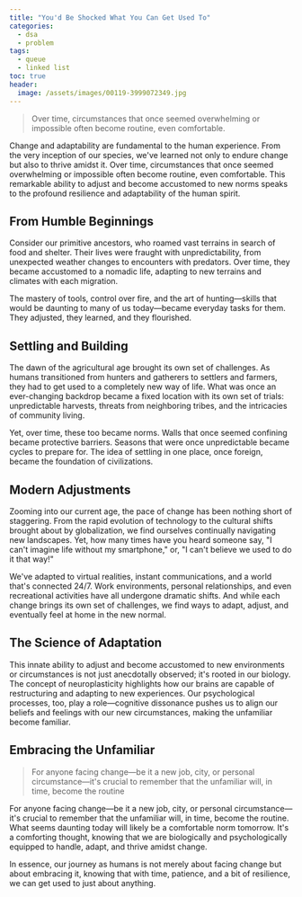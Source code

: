 ```yaml
---
title: "You'd Be Shocked What You Can Get Used To"
categories:
  - dsa
  - problem
tags:
  - queue
  - linked list
toc: true
header:
  image: /assets/images/00119-3999072349.jpg
---
```

> Over time, circumstances that once seemed overwhelming or impossible often become routine, even comfortable.

Change and adaptability are fundamental to the human experience. From the very inception of our species, we've learned not only to endure change but also to thrive amidst it. Over time, circumstances that once seemed overwhelming or impossible often become routine, even comfortable. This remarkable ability to adjust and become accustomed to new norms speaks to the profound resilience and adaptability of the human spirit.

## From Humble Beginnings

Consider our primitive ancestors, who roamed vast terrains in search of food and shelter. Their lives were fraught with unpredictability, from unexpected weather changes to encounters with predators. Over time, they became accustomed to a nomadic life, adapting to new terrains and climates with each migration.

The mastery of tools, control over fire, and the art of hunting—skills that would be daunting to many of us today—became everyday tasks for them. They adjusted, they learned, and they flourished.

## Settling and Building

The dawn of the agricultural age brought its own set of challenges. As humans transitioned from hunters and gatherers to settlers and farmers, they had to get used to a completely new way of life. What was once an ever-changing backdrop became a fixed location with its own set of trials: unpredictable harvests, threats from neighboring tribes, and the intricacies of community living.

Yet, over time, these too became norms. Walls that once seemed confining became protective barriers. Seasons that were once unpredictable became cycles to prepare for. The idea of settling in one place, once foreign, became the foundation of civilizations.

## Modern Adjustments

Zooming into our current age, the pace of change has been nothing short of staggering. From the rapid evolution of technology to the cultural shifts brought about by globalization, we find ourselves continually navigating new landscapes. Yet, how many times have you heard someone say, "I can't imagine life without my smartphone," or, "I can't believe we used to do it that way!"

We've adapted to virtual realities, instant communications, and a world that's connected 24/7. Work environments, personal relationships, and even recreational activities have all undergone dramatic shifts. And while each change brings its own set of challenges, we find ways to adapt, adjust, and eventually feel at home in the new normal.

## The Science of Adaptation

This innate ability to adjust and become accustomed to new environments or circumstances is not just anecdotally observed; it's rooted in our biology. The concept of neuroplasticity highlights how our brains are capable of restructuring and adapting to new experiences. Our psychological processes, too, play a role—cognitive dissonance pushes us to align our beliefs and feelings with our new circumstances, making the unfamiliar become familiar.

## Embracing the Unfamiliar

> For anyone facing change—be it a new job, city, or personal circumstance—it's crucial to remember that the unfamiliar will, in time, become the routine

For anyone facing change—be it a new job, city, or personal circumstance—it's crucial to remember that the unfamiliar will, in time, become the routine. What seems daunting today will likely be a comfortable norm tomorrow. It's a comforting thought, knowing that we are biologically and psychologically equipped to handle, adapt, and thrive amidst change.

In essence, our journey as humans is not merely about facing change but about embracing it, knowing that with time, patience, and a bit of resilience, we can get used to just about anything.

